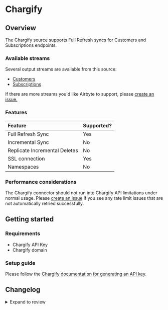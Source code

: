 # Chargify

## Overview

The Chargify source supports Full Refresh syncs for Customers and Subscriptions endpoints.

### Available streams

Several output streams are available from this source:

- [Customers](https://developers.chargify.com/docs/api-docs/b3A6MTQxMDgyNzY-list-or-find-customers)
- [Subscriptions](https://developers.chargify.com/docs/api-docs/b3A6MTQxMDgzODk-list-subscriptions)

If there are more streams you'd like Airbyte to support, please [create an issue.](https://github.com/airbytehq/airbyte/issues/new/choose)

### Features

| Feature                       | Supported? |
| :---------------------------- | :--------- |
| Full Refresh Sync             | Yes        |
| Incremental Sync              | No         |
| Replicate Incremental Deletes | No         |
| SSL connection                | Yes        |
| Namespaces                    | No         |

### Performance considerations

The Chargify connector should not run into Chargify API limitations under normal usage. Please [create an issue](https://github.com/airbytehq/airbyte/issues) if you see any rate limit issues that are not automatically retried successfully.

## Getting started

### Requirements

- Chargify API Key
- Chargify domain

### Setup guide

Please follow the [Chargify documentation for generating an API key](https://developers.chargify.com/docs/api-docs/YXBpOjE0MTA4MjYx-chargify-api).

## Changelog

<details>
  <summary>Expand to review</summary>

| Version | Date       | Pull Request                                             | Subject                                     |
| :------ | :--------- | :------------------------------------------------------- | :------------------------------------------ |
| 0.5.23 | 2025-09-16 | [60354](https://github.com/airbytehq/airbyte/pull/60354) | Update dependencies |
| 0.5.22 | 2025-05-10 | [59941](https://github.com/airbytehq/airbyte/pull/59941) | Update dependencies |
| 0.5.21 | 2025-05-03 | [59395](https://github.com/airbytehq/airbyte/pull/59395) | Update dependencies |
| 0.5.20 | 2025-04-26 | [58707](https://github.com/airbytehq/airbyte/pull/58707) | Update dependencies |
| 0.5.19 | 2025-04-19 | [58365](https://github.com/airbytehq/airbyte/pull/58365) | Update dependencies |
| 0.5.18 | 2025-04-12 | [57796](https://github.com/airbytehq/airbyte/pull/57796) | Update dependencies |
| 0.5.17 | 2025-04-05 | [57153](https://github.com/airbytehq/airbyte/pull/57153) | Update dependencies |
| 0.5.16 | 2025-03-29 | [56610](https://github.com/airbytehq/airbyte/pull/56610) | Update dependencies |
| 0.5.15 | 2025-03-22 | [56094](https://github.com/airbytehq/airbyte/pull/56094) | Update dependencies |
| 0.5.14 | 2025-03-08 | [55413](https://github.com/airbytehq/airbyte/pull/55413) | Update dependencies |
| 0.5.13 | 2025-03-01 | [54845](https://github.com/airbytehq/airbyte/pull/54845) | Update dependencies |
| 0.5.12 | 2025-02-22 | [54242](https://github.com/airbytehq/airbyte/pull/54242) | Update dependencies |
| 0.5.11 | 2025-02-15 | [53890](https://github.com/airbytehq/airbyte/pull/53890) | Update dependencies |
| 0.5.10 | 2025-02-08 | [53438](https://github.com/airbytehq/airbyte/pull/53438) | Update dependencies |
| 0.5.9 | 2025-02-01 | [52891](https://github.com/airbytehq/airbyte/pull/52891) | Update dependencies |
| 0.5.8 | 2025-01-25 | [52183](https://github.com/airbytehq/airbyte/pull/52183) | Update dependencies |
| 0.5.7 | 2025-01-18 | [51752](https://github.com/airbytehq/airbyte/pull/51752) | Update dependencies |
| 0.5.6 | 2025-01-11 | [51252](https://github.com/airbytehq/airbyte/pull/51252) | Update dependencies |
| 0.5.5 | 2024-12-28 | [50463](https://github.com/airbytehq/airbyte/pull/50463) | Update dependencies |
| 0.5.4 | 2024-12-21 | [50187](https://github.com/airbytehq/airbyte/pull/50187) | Update dependencies |
| 0.5.3 | 2024-12-14 | [49589](https://github.com/airbytehq/airbyte/pull/49589) | Update dependencies |
| 0.5.2 | 2024-12-12 | [49300](https://github.com/airbytehq/airbyte/pull/49300) | Update dependencies |
| 0.5.1 | 2024-12-11 | [48959](https://github.com/airbytehq/airbyte/pull/48959) | Starting with this version, the Docker image is now rootless. Please note that this and future versions will not be compatible with Airbyte versions earlier than 0.64 |
| 0.5.0 | 2024-08-23 | [44602](https://github.com/airbytehq/airbyte/pull/44602) | Refactor connector to manifest-only format |
| 0.4.15 | 2024-08-17 | [44230](https://github.com/airbytehq/airbyte/pull/44230) | Update dependencies |
| 0.4.14 | 2024-08-12 | [43775](https://github.com/airbytehq/airbyte/pull/43775) | Update dependencies |
| 0.4.13 | 2024-08-10 | [43612](https://github.com/airbytehq/airbyte/pull/43612) | Update dependencies |
| 0.4.12 | 2024-08-03 | [43222](https://github.com/airbytehq/airbyte/pull/43222) | Update dependencies |
| 0.4.11 | 2024-07-27 | [42765](https://github.com/airbytehq/airbyte/pull/42765) | Update dependencies |
| 0.4.10 | 2024-07-20 | [42300](https://github.com/airbytehq/airbyte/pull/42300) | Update dependencies |
| 0.4.9 | 2024-07-13 | [41811](https://github.com/airbytehq/airbyte/pull/41811) | Update dependencies |
| 0.4.8 | 2024-07-10 | [41375](https://github.com/airbytehq/airbyte/pull/41375) | Update dependencies |
| 0.4.7 | 2024-07-09 | [41130](https://github.com/airbytehq/airbyte/pull/41130) | Update dependencies |
| 0.4.6 | 2024-07-06 | [40962](https://github.com/airbytehq/airbyte/pull/40962) | Update dependencies |
| 0.4.5 | 2024-06-25 | [40314](https://github.com/airbytehq/airbyte/pull/40314) | Update dependencies |
| 0.4.4 | 2024-06-22 | [40123](https://github.com/airbytehq/airbyte/pull/40123) | Update dependencies |
| 0.4.3 | 2024-06-15 | [38814](https://github.com/airbytehq/airbyte/pull/38814) | Make connector compatible with builder |
| 0.4.2 | 2024-06-06 | [39306](https://github.com/airbytehq/airbyte/pull/39306) | [autopull] Upgrade base image to v1.2.2 |
| 0.4.1 | 2024-05-20 | [38444](https://github.com/airbytehq/airbyte/pull/38444) | [autopull] base image + poetry + up_to_date |
| 0.4.0 | 2023-10-16 | [31116](https://github.com/airbytehq/airbyte/pull/31116) | Add Coupons, Transactions, Invoices Streams |
| 0.3.0 | 2023-08-10 | [29130](https://github.com/airbytehq/airbyte/pull/29130) | Migrate Python CDK to Low Code |
| 0.2.0 | 2023-08-08 | [29218](https://github.com/airbytehq/airbyte/pull/29218) | Fix schema |
| 0.1.0 | 2022-03-16 | [10853](https://github.com/airbytehq/airbyte/pull/10853) | Initial release |

</details>
